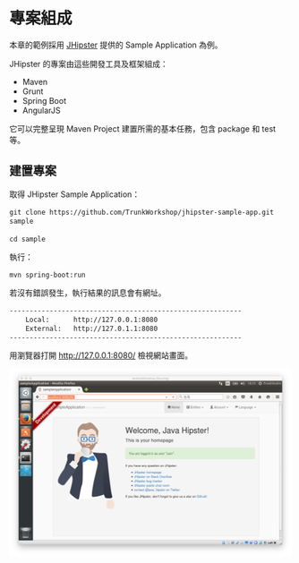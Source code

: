 # 專案組成

本章的範例採用 [JHipster](https://jhipster.github.io/) 提供的 Sample Application 為例。

JHipster 的專案由這些開發工具及框架組成：

* Maven
* Grunt
* Spring Boot
* AngularJS 

它可以完整呈現 Maven Project 建置所需的基本任務，包含 package 和 test 等。

## 建置專案

取得 JHipster Sample Application：

    git clone https://github.com/TrunkWorkshop/jhipster-sample-app.git sample
    
    cd sample

執行：

```
mvn spring-boot:run
```

若沒有錯誤發生，執行結果的訊息會有網址。

```
----------------------------------------------------------
	Local: 		http://127.0.0.1:8080
	External: 	http://127.0.1.1:8080
----------------------------------------------------------
```

用瀏覽器打開 http://127.0.0.1:8080/ 檢視網站畫面。

![](images/jhipster-screenshot.png)
